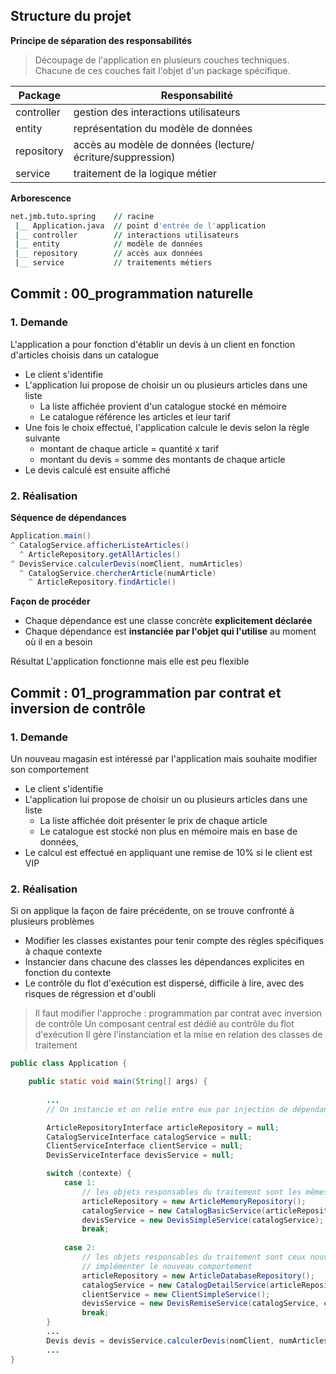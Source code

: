 
## Structure du projet

**Principe de séparation des responsabilités**
> Découpage de l'application en plusieurs couches techniques.
> Chacune de ces couches fait l'objet d'un package spécifique.


| Package     | Responsabilité |
|-------------|----------------|
| controller  | gestion des interactions utilisateurs |
| entity      | représentation du modèle de données |
| repository  | accès au modèle de données (lecture/écriture/suppression) |
| service     | traitement de la logique métier |

**Arborescence**
```j
net.jmb.tuto.spring    // racine
 |__ Application.java  // point d'entrée de l'application
 |__ controller        // interactions utilisateurs
 |__ entity            // modèle de données
 |__ repository        // accès aux données
 |__ service           // traitements métiers
```

## Commit : 00_programmation naturelle

### 1. Demande
L'application a pour fonction d'établir un devis à un client en fonction d'articles choisis dans un catalogue
- Le client s'identifie
- L'application lui propose de choisir un ou plusieurs articles dans une liste 
	- La liste affichée provient d'un catalogue stocké en mémoire
	- Le catalogue référence les articles et leur tarif 
- Une fois le choix effectué, l'application calcule le devis selon la règle suivante
	- montant de chaque article = quantité x tarif
	- montant du devis = somme des montants de chaque article
- Le devis calculé est ensuite affiché

### 2. Réalisation

**Séquence de dépendances**

```java
Application.main()
^ CatalogService.afficherListeArticles()
  ^ ArticleRepository.getAllArticles() 
^ DevisService.calculerDevis(nomClient, numArticles)
  ^ CatalogService.chercherArticle(numArticle)
    ^ ArticleRepository.findArticle()
```
**Façon de procéder**
- Chaque dépendance est une classe concrète **explicitement déclarée**
- Chaque dépendance est **instanciée par l'objet qui l'utilise** au moment où il en a besoin

Résultat
L'application fonctionne mais elle est peu flexible

## Commit : 01_programmation par contrat et inversion de contrôle

### 1. Demande
Un nouveau magasin est intéressé par l'application mais souhaite modifier son comportement
- Le client s'identifie
- L'application lui propose de choisir un ou plusieurs articles dans une liste 
	- La liste affichée doit présenter le prix de chaque article
	- Le catalogue est stocké non plus en mémoire mais en base de données,
- Le calcul est effectué en appliquant une remise de 10% si le client est VIP


### 2. Réalisation
Si on applique la façon de faire précédente, on se trouve confronté à plusieurs problèmes
- Modifier les classes existantes pour tenir compte des règles spécifiques à chaque contexte
- Instancier dans chacune des classes les dépendances explicites en fonction du contexte
- Le contrôle du flot d'exécution est dispersé, difficile à lire, avec des risques de régression et d'oubli

> Il faut modifier l'approche : programmation par contrat avec inversion de contrôle
> Un composant central est dédié au contrôle du flot d'exécution
> Il gère l'instanciation et la mise en relation des classes de traitement

```java
public class Application {

	public static void main(String[] args) {
	
		...
		// On instancie et on relie entre eux par injection de dépendances tous les objets intervenant dans le traitement

		ArticleRepositoryInterface articleRepository = null;
		CatalogServiceInterface catalogService = null;
		ClientServiceInterface clientService = null;
		DevisServiceInterface devisService = null;

		switch (contexte) {
			case 1:
				// les objets responsables du traitement sont les mêmes que précédemment
				articleRepository = new ArticleMemoryRepository();
				catalogService = new CatalogBasicService(articleRepository);
				devisService = new DevisSimpleService(catalogService);
				break;
	
			case 2:
				// les objets responsables du traitement sont ceux nouvellement créés pour
				// implémenter le nouveau comportement
				articleRepository = new ArticleDatabaseRepository();
				catalogService = new CatalogDetailService(articleRepository);
				clientService = new ClientSimpleService();
				devisService = new DevisRemiseService(catalogService, clientService);
				break;
		}
		...
		Devis devis = devisService.calculerDevis(nomClient, numArticles);
		...
}	
```

  

